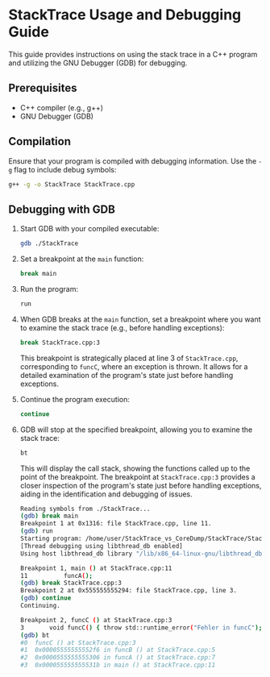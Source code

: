 # StackTrace Usage and Debugging Guide

This guide provides instructions on using the stack trace in a C++ program and utilizing the GNU Debugger (GDB) for debugging.

## Prerequisites

- C++ compiler (e.g., g++)
- GNU Debugger (GDB)

## Compilation

Ensure that your program is compiled with debugging information. Use the `-g` flag to include debug symbols:

```bash
g++ -g -o StackTrace StackTrace.cpp
```

## Debugging with GDB

1. Start GDB with your compiled executable:

   ```bash
   gdb ./StackTrace
   ```

2. Set a breakpoint at the `main` function:

   ```bash
   break main
   ```

3. Run the program:

   ```bash
   run
   ```

4. When GDB breaks at the `main` function, set a breakpoint where you want to examine the stack trace (e.g., before handling exceptions):

   ```bash
   break StackTrace.cpp:3
   ```

   This breakpoint is strategically placed at line 3 of `StackTrace.cpp`, corresponding to `funcC`, where an exception is thrown. It allows for a detailed examination of the program's state just before handling exceptions.

5. Continue the program execution:

   ```bash
   continue
   ```

6. GDB will stop at the specified breakpoint, allowing you to examine the stack trace:

   ```bash
   bt
   ```

   This will display the call stack, showing the functions called up to the point of the breakpoint. The breakpoint at `StackTrace.cpp:3` provides a closer inspection of the program's state just before handling exceptions, aiding in the identification and debugging of issues.

    ```bash
    Reading symbols from ./StackTrace...
    (gdb) break main
    Breakpoint 1 at 0x1316: file StackTrace.cpp, line 11.
    (gdb) run
    Starting program: /home/user/StackTrace_vs_CoreDump/StackTrace/StackTrace
    [Thread debugging using libthread_db enabled]
    Using host libthread_db library "/lib/x86_64-linux-gnu/libthread_db.so.1".

    Breakpoint 1, main () at StackTrace.cpp:11
    11          funcA();
    (gdb) break StackTrace.cpp:3
    Breakpoint 2 at 0x555555555294: file StackTrace.cpp, line 3.
    (gdb) continue
    Continuing.

    Breakpoint 2, funcC () at StackTrace.cpp:3
    3       void funcC() { throw std::runtime_error("Fehler in funcC"); }
    (gdb) bt
    #0  funcC () at StackTrace.cpp:3
    #1  0x00005555555552f6 in funcB () at StackTrace.cpp:5
    #2  0x0000555555555306 in funcA () at StackTrace.cpp:7
    #3  0x000055555555531b in main () at StackTrace.cpp:11
    ```